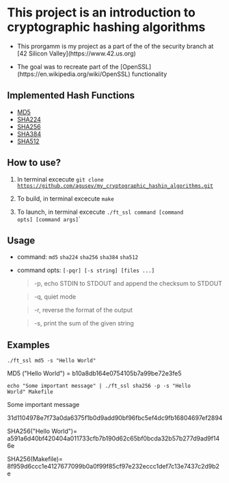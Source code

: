 
# This project is an introduction to cryptographic hashing algorithms

<ul><li>This prorgamm is my project as a part of the of the security branch at [42 Silicon Valley](https://www.42.us.org)</li></ul>
<ul><li>The goal was to recreate part of the [OpenSSL](https://en.wikipedia.org/wiki/OpenSSL) functionality</li></ul>

## Implemented Hash Functions

* [MD5](https://en.wikipedia.org/wiki/MD5)
* [SHA224](https://en.wikipedia.org/wiki/SHA-2)
* [SHA256](https://en.wikipedia.org/wiki/SHA-2)
* [SHA384](https://en.wikipedia.org/wiki/Secure_Hash_Algorithms)
* [SHA512](https://en.wikipedia.org/wiki/SHA-2)


## How to use?

1. In terminal excecute <code>git clone https://github.com/agusev/my_cryptographic_hashin_algorithms.git</code>
2. To build, in terminal excecute <code>make</code>

2. To launch, in terminal excecute <code>./ft_ssl command [command opts] [command args]</code>`


## Usage

* command:
    <code>md5</code>
    <code>sha224</code>
    <code>sha256</code>
    <code>sha384</code>
    <code>sha512</code>
    
* command opts: `[-pqr] [-s string] [files ...]`

    >-p, echo STDIN to STDOUT and append the checksum to STDOUT

    >-q, quiet mode

    >-r, reverse the format of the output

    >-s, print the sum of the given string


## Examples

<code>./ft_ssl md5 -s "Hello World"</code>

MD5 ("Hello World") = b10a8db164e0754105b7a99be72e3fe5


<code>echo "Some important message" | ./ft_ssl sha256 -p -s "Hello World" Makefile</code>

<output>Some important message</output>

31d1104978e7f73a0da6375f1b0d9add90bf96fbc5ef4dc9fb16804697ef2894

SHA256("Hello World")= a591a6d40bf420404a011733cfb7b190d62c65bf0bcda32b57b277d9ad9f146e

SHA256(Makefile)= 8f959d6ccc1e4127677099b0a0f99f85cf97e232eccc1def7c13e7437c2d9b2e
